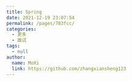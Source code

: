 ```yaml
---
title: Spring
date: 2021-12-19 23:07:54
permalink: /pages/783fcc/
categories: 
  - 更多
  - 面试
tags: 
  - null
author: 
  name: MoXi
  link: https://github.com/zhangxiansheng123
---
```

